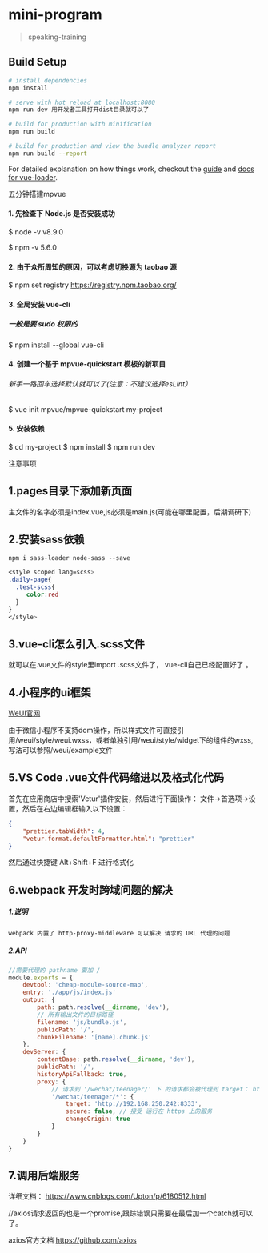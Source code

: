 # mini-program

> speaking-training

## Build Setup

``` bash
# install dependencies
npm install

# serve with hot reload at localhost:8080
npm run dev 用开发者工具打开dist目录就可以了

# build for production with minification
npm run build

# build for production and view the bundle analyzer report
npm run build --report
```

For detailed explanation on how things work, checkout the [guide](http://vuejs-templates.github.io/webpack/) and [docs for vue-loader](http://vuejs.github.io/vue-loader).

五分钟搭建mpvue
#### 1. 先检查下 Node.js 是否安装成功
$ node -v
v8.9.0

$ npm -v
5.6.0

#### 2. 由于众所周知的原因，可以考虑切换源为 taobao 源
$ npm set registry https://registry.npm.taobao.org/

#### 3. 全局安装 vue-cli
##### 一般是要 sudo 权限的
$ npm install --global vue-cli

#### 4. 创建一个基于 mpvue-quickstart 模板的新项目
###### 新手一路回车选择默认就可以了(注意：不建议选择esLint）
$ vue init mpvue/mpvue-quickstart my-project

#### 5. 安装依赖
$ cd my-project
$ npm install
$ npm run dev

注意事项

## 1.pages目录下添加新页面
主文件的名字必须是index.vue,js必须是main.js(可能在哪里配置，后期调研下)
## 2.安装sass依赖

```
npm i sass-loader node-sass --save
```

```css
<style scoped lang=scss>
.daily-page{
  .test-scss{
     color:red
  }
}
</style>
```

## 3.vue-cli怎么引入.scss文件
就可以在.vue文件的style里import .scss文件了， vue-cli自己已经配置好了 。

## 4.小程序的ui框架 
[WeUI官网](https://weui.io)
 
由于微信小程序不支持dom操作，所以样式文件可直接引用/weui/style/weui.wxss，或者单独引用/weui/style/widget下的组件的wxss,
写法可以参照/weui/example文件

## 5.VS Code .vue文件代码缩进以及格式化代码

首先在应用商店中搜索'Vetur'插件安装，然后进行下面操作：
文件->首选项->设置，然后在右边编辑框输入以下设置：

```json
{
    "prettier.tabWidth": 4,
    "vetur.format.defaultFormatter.html": "prettier"
}
```

然后通过快捷键 Alt+Shift+F 进行格式化

## 6.webpack 开发时跨域问题的解决

##### 1.说明

```
webpack 内置了 http-proxy-middleware 可以解决 请求的 URL 代理的问题
```

##### 2.API

```js
//需要代理的 pathname 要加 /
module.exports = {
    devtool: 'cheap-module-source-map',
    entry: './app/js/index.js'
    output: {
        path: path.resolve(__dirname, 'dev'),
        // 所有输出文件的目标路径
        filename: 'js/bundle.js',
        publicPath: '/',
        chunkFilename: '[name].chunk.js'
    },
    devServer: {
        contentBase: path.resolve(__dirname, 'dev'),
        publicPath: '/',
        historyApiFallback: true,
        proxy: {
            // 请求到 '/wechat/teenager/' 下 的请求都会被代理到 target： http://192.168.250.242:8333 中
            '/wechat/teenager/*': { 
                target: 'http://192.168.250.242:8333',
                secure: false, // 接受 运行在 https 上的服务
                changeOrigin: true
            }
        }
    }
}
```

## 7.调用后端服务

详细文档： https://www.cnblogs.com/Upton/p/6180512.html

//axios请求返回的也是一个promise,跟踪错误只需要在最后加一个catch就可以了。

axios官方文档 https://github.com/axios






